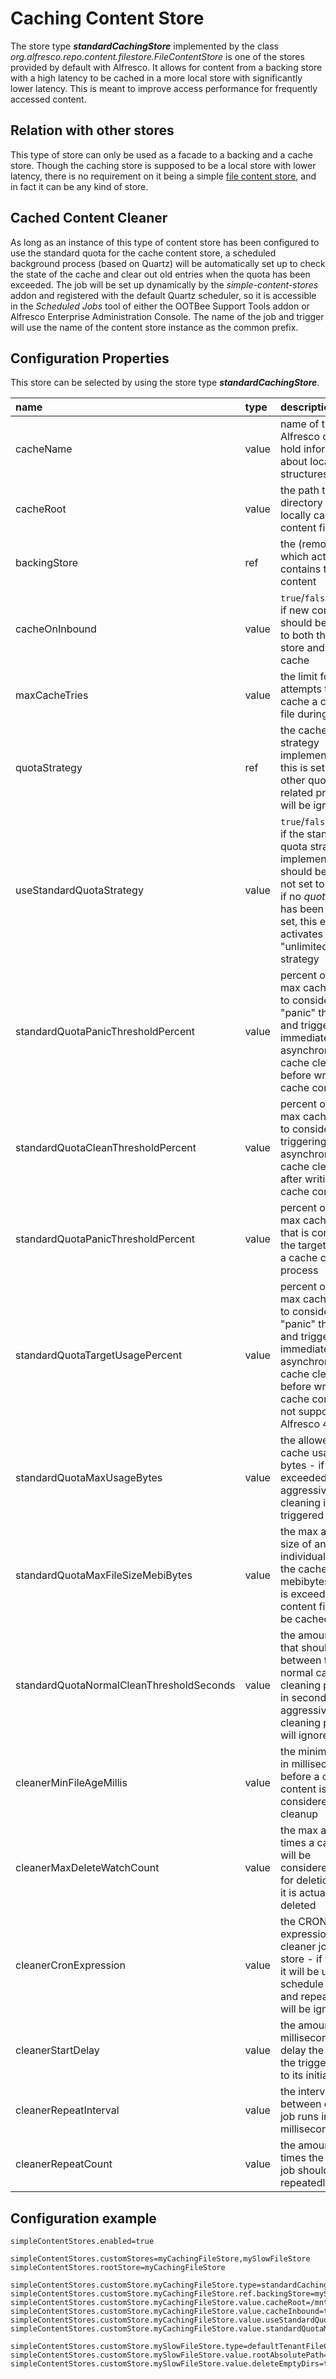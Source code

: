# Caching Content Store

The store type **_standardCachingStore_** implemented by the class _org.alfresco.repo.content.filestore.FileContentStore_ is one of the stores provided by default with Alfresco. It allows for content from a backing store with a high latency to be cached in a more local store with significantly lower latency. This is meant to improve access performance for frequently accessed content.

## Relation with other stores

This type of store can only be used as a facade to a backing and a cache store. Though the caching store is supposed to be a local store with lower latency, there is no requirement on it being a simple [file content store](./StandardFielStore.md), and in fact it can be any kind of store.

## Cached Content Cleaner

As long as an instance of this type of content store has been configured to use the standard quota for the cache content store, a scheduled background process (based on Quartz) will be automatically set up to check the state of the cache and clear out old entries when the quota has been exceeded. The job will be set up dynamically by the _simple-content-stores_ addon and registered with the default Quartz scheduler, so it is accessible in the _Scheduled Jobs_ tool of either the OOTBee Support Tools addon or Alfresco Enterprise Administration Console. The name of the job and trigger will use the name of the content store instance as the common prefix.

## Configuration Properties

This store can be selected by using the store type **_standardCachingStore_**.

| name | type | description | default | optional |
| :---| :--- | :--- | :--- | :--- |
| cacheName | value | name of the Alfresco cache to hold information about local cache structures |  | no |
| cacheRoot | value | the path to the directory storing locally cached content files |  | no
| backingStore | ref | the (remote) store which actually contains the content |  | no |
| cacheOnInbound | value | ``true``/``false`` to mark if new content should be written to both the backing store and the local cache | ``false`` | yes |
| maxCacheTries | value | the limit for attempts to locally cache a content file during read | ``2`` | yes |
| quotaStrategy | ref | the cache quota strategy implementation - if this is set, any other quota-related properties will be ignored | | yes |
| useStandardQuotaStrategy | value | ``true``/``false`` to mark if the standard quota strategy implementation should be used - if not set to ``true`` and if no _quotaStrategy_ has been explicitly set, this effectively activates an "unlimited quota" strategy | ``false`` | yes |
| standardQuotaPanicThresholdPercent | value | percent of allowed max cache usage to consider the "panic" threshold and trigger immediate, asynchronous cache cleaning before writing new cache content | ``90`` | yes |
| standardQuotaCleanThresholdPercent | value | percent of allowed max cache usage to consider for triggering asynchronous cache cleaning after writing new cache content | ``80`` | yes |
| standardQuotaPanicThresholdPercent | value | percent of allowed max cache usage that is considered the target result of a cache cleaning process | ``70`` | yes |
| standardQuotaTargetUsagePercent | value | percent of allowed max cache usage to consider the "panic" threshold and trigger immediate, asynchronous cache cleaning before writing new cache content - not supported in Alfresco 4.2 | ``90`` | yes |
| standardQuotaMaxUsageBytes | value | the allowed max cache usage in bytes - if this is exceeded, an aggressive cache cleaning is triggered | ``0`` | yes |
| standardQuotaMaxFileSizeMebiBytes | value | the max allowed size of an individual size in the cache in mebibytes - if this is exceeded, a content file will not be cached | ``0`` | yes |
| standardQuotaNormalCleanThresholdSeconds | value | the amount of time that should pass between two normal cache cleaning processes in seconds - aggressive cache cleaning processes will ignore this | ``0`` | yes |
| cleanerMinFileAgeMillis | value | the minimal file age in milliseconds before a cached content is considered for cleanup | ``0`` | yes |
| cleanerMaxDeleteWatchCount | value | the max amount of times a cached file will be considered/marked for deletion before it is actually deleted | ``1`` | yes |
| cleanerCronExpression | value | the CRON expression for the cleaner job for this store - if this is set it will be used to schedule the job and repeat settings will be ignored |  | yes |
| cleanerStartDelay | value | the amount of milliseconds to delay the start of the trigger relative to its initialization | ``0`` | yes |
| cleanerRepeatInterval | value | the interval between cleaner job runs in milliseconds | ``30000 ``| yes |
| cleanerRepeatCount | value | the amount of times the cleaner job should run repeatedly | ``-1`` ("indefinitely") | yes |

## Configuration example

```text
simpleContentStores.enabled=true

simpleContentStores.customStores=myCachingFileStore,mySlowFileStore
simpleContentStores.rootStore=myCachingFileStore

simpleContentStores.customStore.myCachingFileStore.type=standardCachingStore
simpleContentStores.customStore.myCachingFileStore.ref.backingStore=mySlowFileStore
simpleContentStores.customStore.myCachingFileStore.value.cacheRoot=/mnt/ssd/alfresco/alf_data/cacheStore
simpleContentStores.customStore.myCachingFileStore.value.cacheInbound=true
simpleContentStores.customStore.myCachingFileStore.value.useStandardQuotaStrategy=true
simpleContentStores.customStore.myCachingFileStore.value.standardQuotaMaxUsageBytes=1073741824

simpleContentStores.customStore.mySlowFileStore.type=defaultTenantFileContentStore
simpleContentStores.customStore.mySlowFileStore.value.rootAbsolutePath=/mnt/slowHdd/alfresco/alf_data/contentstore
simpleContentStores.customStore.mySlowFileStore.value.deleteEmptyDirs=true
```